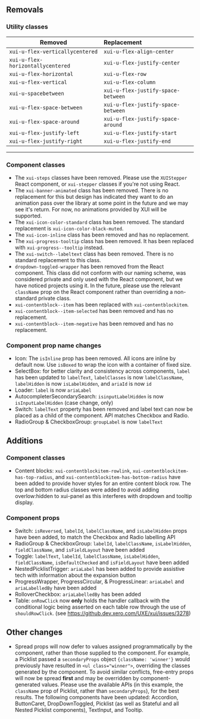 ## Removals

### Utility classes

| Removed       | Replacement    |
| ------------- | :------------- |
| `xui-u-flex-verticallycentered` | `xui-u-flex-align-center` |
| `xui-u-flex-horizontallycentered` | `xui-u-flex-justify-center` |
| `xui-u-flex-horizontal` | `xui-u-flex-row` |
| `xui-u-flex-vertical` | `xui-u-flex-column` |
| `xui-u-spacebetween` | `xui-u-flex-justify-space-between` |
| `xui-u-flex-space-between` | `xui-u-flex-justify-space-between` |
| `xui-u-flex-space-around` | `xui-u-flex-justify-space-around` |
| `xui-u-flex-justify-left` | `xui-u-flex-justify-start` |
| `xui-u-flex-justify-right` | `xui-u-flex-justify-end` |

---

### Component classes

* The `xui-steps` classes have been removed. Please use the `XUIStepper` React component, or `xui-stepper` classes if you're not using React.
* The `xui-banner-animated` class has been removed. There is no replacement for this but design has indicated they want to do an animation pass over the library at some point in the future and we may see it's return. For now, no animations provided by XUI will be supported.
* The `xui-icon-color-standard` class has been removed. The standard replacement is `xui-icon-color-black-muted`.
* The `xui-icon-inline` class has been removed and has no replacement.
* The `xui-progress-tooltip` class has been removed. It has been replaced with `xui-progress--tooltip` instead.
* The `xui-switch--labeltext` class has been removed. There is no standard replacement to this class.
* `dropdown-toggled-wrapper` has been removed from the React component. This class did not conform with our naming scheme, was considered private and only used with the React component, but we have noticed projects using it. In the future, please use the relevant `className` prop on the React component rather than overriding a non-standard private class.
* `xui-contentblock--item` has been replaced with `xui-contentblockitem`.
* `xui-contentblock--item-selected` has been removed and has no replacement.
* `xui-contentblock--item-negative` has been removed and has no replacement.

### Component prop name changes

* Icon: The `isInline` prop has been removed. All icons are inline by default now. Use `isBoxed` to wrap the icon with a container of fixed size.
* SelectBox: for better clarity and consistency across components, `label` has been updated to `labelText`, `labelClasses` is now `labelClassName`, `labelHidden` is now `isLabelHidden`, and `ariaId` is now `id`
* Loader: `label` is now `ariaLabel`
* AutocompleterSecondarySearch: `isinputLabelHidden` is now `isInputLabelHidden` (case change, only)
* Switch: `labelText` property has been removed and label text can now be placed as a child of the component. API matches Checkbox and Radio.
* RadioGroup & CheckboxGroup: `groupLabel` is now `labelText`

## Additions

### Component classes

* Content blocks: `xui-contentblockitem-rowlink`, `xui-contentblockitem-has-top-radius`, and `xui-contentblockitem-has-bottom-radius` have been added to provide hover styles for an entire content block row. The top and bottom radius classes were added to avoid adding overlow:hidden to xui-panel as this interferes with dropdown and tooltip display.

### Component props

* Switch: `isReversed`, `labelId`, `labelClassName`, and `isLabelHidden` props have been added, to match the Checkbox and Radio labelling API
* RadioGroup & CheckboxGroup: `labelId`, `labelClassName`, `isLabelHidden`, `fieldClassName`, and `isFieldLayout` have been added
* Toggle: `labelText`, `labelId`, `labelClassName`, `isLabelHidden`, `fieldClassName`, `isDefaultChecked` and `isFieldLayout` have been added
* NestedPicklistTrigger: `ariaLabel` has been added to provide assistive tech with information about the expansion button
* ProgressWrapper, ProgressCircular, & ProgressLinear: `ariaLabel` and `ariaLabelledBy` have been added
* RolloverCheckbox: `ariaLabelledBy` has been added
* Table: `onRowClick` now **only** holds the handler callback with the conditional logic being asserted on each table row through the use of `shouldRowClick`. (see https://github.dev.xero.com/UXE/xui/issues/3278)

## Other changes

* Spread props will now defer to values assigned programmatically by the component, rather than those supplied to the component. For example, a Picklist passed a `secondaryProps` object `{className: 'winner'}` would previously have resulted in `<ul class="winner">`, overriding the classes generated by the component. To avoid similar conflicts, free-entry props will now be spread **first** and may be overridden by component-generated values. Please use the available APIs (in this example, the `className` prop of Picklist, rather than `secondaryProps`), for the best results. The following components have been updated: Accordion, ButtonCaret, DropDownToggled, Picklist (as well as Stateful and all Nested Picklist components), TextInput, and Tooltip.

